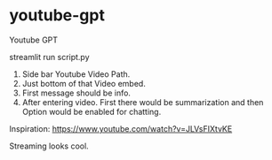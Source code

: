 # youtube-gpt
Youtube GPT


streamlit run script.py


1. Side bar Youtube Video Path.
2. Just bottom of that Video embed.
3. First message should be info.
4. After entering video. First there would be summarization and then Option would be enabled for chatting.

Inspiration: https://www.youtube.com/watch?v=JLVsFIXtvKE

Streaming looks cool.